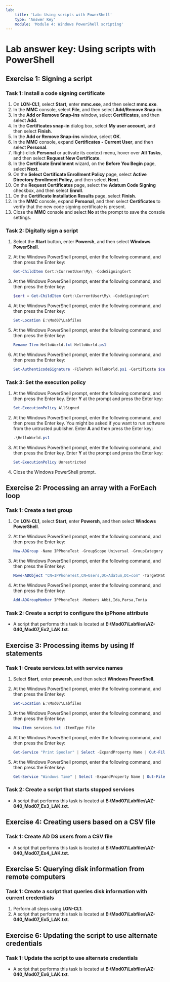 ```yaml
---
lab:
    title: 'Lab: Using scripts with PowerShell'
    type: 'Answer Key'
    module: 'Module 4: Windows PowerShell scripting'
---
```


# Lab answer key: Using scripts with PowerShell

## Exercise 1: Signing a script

### Task 1: Install a code signing certificate

1. On **LON-CL1**, select **Start**, enter **mmc.exe**, and then select **mmc.exe**.
1. In the **MMC** console, select **File**, and then select **Add/Remove Snap-in**.
1. In the **Add or Remove Snap-ins** window, select **Certificates**, and then select **Add**.
1. In the **Certificates snap-in** dialog box, select **My user account**, and then select **Finish**.
1. In the **Add or Remove Snap-ins** window, select **OK**.
1. In the **MMC** console, expand **Certificates - Current User**, and then select **Personal**.
1. Right-click **Personal** or activate its context menu, hover over **All Tasks**, and then select **Request New Certificate**.
1. In the **Certificate Enrollment** wizard, on the **Before You Begin** page, select **Next**.
1. On the **Select Certificate Enrollment Policy** page, select **Active Directory Enrollment Policy**, and then select **Next**.
1. On the **Request Certificates** page, select the **Adatum Code Signing** checkbox, and then select **Enroll**.
1. On the **Certificate Installation Results** page, select **Finish**.
1. In the **MMC** console, expand **Personal**, and then select **Certificates** to verify that the new code signing certificate is present.
1. Close the **MMC** console and select **No** at the prompt to save the console settings.

### Task 2: Digitally sign a script

1. Select the **Start** button, enter **Powersh**, and then select **Windows PowerShell**.
1. At the Windows PowerShell prompt, enter the following command, and then press the Enter key:

   ```powershell
   Get-ChildItem Cert:\CurrentUser\My\ -CodeSigningCert
   ```

1. At the Windows PowerShell prompt, enter the following command, and then press the Enter key:

   ```powershell
   $cert = Get-ChildItem Cert:\CurrentUser\My\ -CodeSigningCert
   ```

1. At the Windows PowerShell prompt, enter the following command, and then press the Enter key:

   ```powershell
   Set-Location E:\Mod07\Labfiles
   ```

1. At the Windows PowerShell prompt, enter the following command, and then press the Enter key:

   ```powershell
   Rename-Item HelloWorld.txt HelloWorld.ps1
   ```

1. At the Windows PowerShell prompt, enter the following command, and then press the Enter key:

   ```powershell
   Set-AuthenticodeSignature -FilePath HelloWorld.ps1 -Certificate $cert
   ```

### Task 3: Set the execution policy

1. At the Windows PowerShell prompt, enter the following command, and then press the Enter key. Enter **Y** at the prompt and press the Enter key:

   ```powershell
   Set-ExecutionPolicy AllSigned
   ```

2. At the Windows PowerShell prompt, enter the following command, and then press the Enter key. You might be asked if you want to run software from the untrusted publisher. Enter **A** and then press the Enter key:

   ```powershell
   .\HelloWorld.ps1
   ```

3. At the Windows PowerShell prompt, enter the following command, and then press the Enter key. Enter **Y** at the prompt and press the Enter key:

   ```powershell
   Set-ExecutionPolicy Unrestricted
   ```

4. Close the Windows PowerShell prompt.

## Exercise 2: Processing an array with a ForEach loop

### Task 1: Create a test group

1. On **LON-CL1**, select **Start**, enter **Powersh**, and then select **Windows PowerShell**.

1. At the Windows PowerShell prompt, enter the following command, and then press the Enter key:

   ```powershell
   New-ADGroup -Name IPPhoneTest -GroupScope Universal -GroupCategory Security
   ```

1. At the Windows PowerShell prompt, enter the following command, and then press the Enter key:

   ```powershell
   Move-ADObject "CN=IPPhoneTest,CN=Users,DC=Adatum,DC=com" -TargetPath "OU=IT,DC=Adatum,DC=com"
   ```

1. At the Windows PowerShell prompt, enter the following command, and then press the Enter key:

   ```powershell
   Add-ADGroupMember IPPhoneTest -Members Abbi,Ida,Parsa,Tonia
   ```

### Task 2: Create a script to configure the ipPhone attribute

- A script that performs this task is located at **E:\\Mod07\\Labfiles\\AZ-040_Mod07_Ex2_LAK.txt**.

## Exercise 3: Processing items by using If statements

### Task 1: Create services.txt with service names

1. Select **Start**, enter **powersh**, and then select **Windows PowerShell**.
1. At the Windows PowerShell prompt, enter the following command, and then press the Enter key:

   ```powershell
   Set-Location E:\Mod07\Labfiles
   ```

1. At the Windows PowerShell prompt, enter the following command, and then press the Enter key:

   ```powershell
   New-Item services.txt -ItemType File
   ```

1. At the Windows PowerShell prompt, enter the following command, and then press the Enter key:

   ```powershell
   Get-Service "Print Spooler" | Select -ExpandProperty Name | Out-File services.txt -Append
   ```

1. At the Windows PowerShell prompt, enter the following command, and then press the Enter key:

   ```powershell
   Get-Service "Windows Time" | Select -ExpandProperty Name | Out-File services.txt -Append
   ```

### Task 2: Create a script that starts stopped services

- A script that performs this task is located at **E:\\Mod07\\Labfiles\\AZ-040_Mod07_Ex3_LAK.txt**.

## Exercise 4: Creating users based on a CSV file

### Task 1: Create AD DS users from a CSV file

- A script that performs this task is located at **E:\\Mod07\\Labfiles\\AZ-040_Mod07_Ex4_LAK.txt**.

## Exercise 5: Querying disk information from remote computers

### Task 1: Create a script that queries disk information with current credentials

1. Perform all steps using **LON-CL1**.
1. A script that performs this task is located at **E:\\Mod07\\Labfiles\\AZ-040_Mod07_Ex5_LAK.txt**.

## Exercise 6: Updating the script to use alternate credentials

### Task 1: Update the script to use alternate credentials

- A script that performs this task is located at **E:\\Mod07\\Labfiles\\AZ-040_Mod07_Ex6_LAK.txt**.
